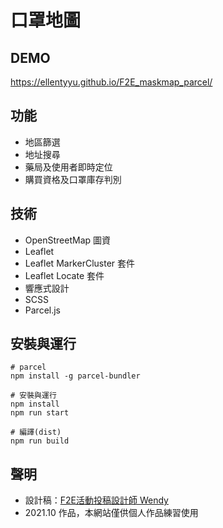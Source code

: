 # 口罩地圖

## DEMO
https://ellentyyu.github.io/F2E_maskmap_parcel/

## 功能
* 地區篩選
* 地址搜尋
* 藥局及使用者即時定位
* 購買資格及口罩庫存判別

## 技術
* OpenStreetMap 圖資
* Leaflet
* Leaflet MarkerCluster 套件
* Leaflet Locate 套件
* 響應式設計
* SCSS
* Parcel.js

## 安裝與運行
```
# parcel
npm install -g parcel-bundler

# 安裝與運行
npm install
npm run start

# 編譯(dist)
npm run build
```

## 聲明
* 設計稿：[F2E活動投稿設計師 Wendy](https://challenge.thef2e.com/user/2259)
* 2021.10 作品，本網站僅供個人作品練習使用
